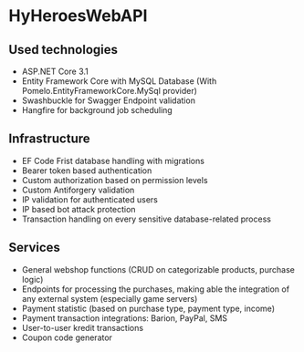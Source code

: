 # HyHeroesWebAPI

## Used technologies
- ASP.NET Core 3.1
- Entity Framework Core with MySQL Database (With Pomelo.EntityFrameworkCore.MySql provider)
- Swashbuckle for Swagger Endpoint validation
- Hangfire for background job scheduling

## Infrastructure
- EF Code Frist database handling with migrations
- Bearer token based authentication
- Custom authorization based on permission levels
- Custom Antiforgery validation
- IP validation for authenticated users
- IP based bot attack protection
- Transaction handling on every sensitive database-related process

## Services
- General webshop functions (CRUD on categorizable products, purchase logic)
- Endpoints for processing the purchases, making able the integration of any external system (especially game servers)
- Payment statistic (based on purchase type, payment type, income)
- Payment transaction integrations: Barion, PayPal, SMS
- User-to-user kredit transactions
- Coupon code generator
